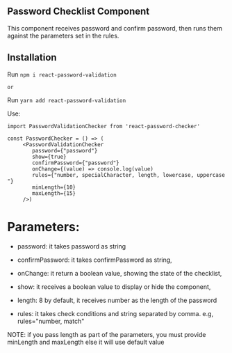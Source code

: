 ## Password Checklist Component

This component receives password and confirm password, then runs them against the parameters set in the rules.

## Installation

Run `npm i react-password-validation`

    or

Run `yarn add react-password-validation`

Use:

```
import PasswordValidationChecker from 'react-password-checker'

const PasswordChecker = () => (
     <PasswordValidationChecker
        password={"password"}
        show={true}
        confirmPassword={"password"}
        onChange={(value) => console.log(value)
        rules={"number, specialCharacter, length, lowercase, uppercase "}
        minLength={10}
        maxLength={15}
     />)
```

# Parameters:

- password: it takes password as string

- confirmPassword: it takes confirmPassword as string,

- onChange: it return a boolean value, showing the state of the checklist,

- show: it receives a boolean value to display or hide the component,

- length: 8 by default, it receives number as the length of the password

- rules: it takes check conditions and string separated by comma. e.g, rules="number, match"

NOTE: if you pass length as part of the parameters, you must provide minLength and maxLength else it will use default value
